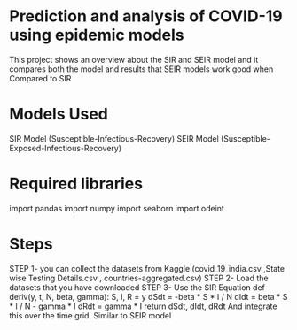 # Prediction and analysis of COVID-19 using epidemic models

This project shows an overview about the SIR and SEIR model and it compares both the model and results that SEIR models work good when Compared to SIR

# Models Used 
SIR Model (Susceptible-Infectious-Recovery)
SEIR Model (Susceptible-Exposed-Infectious-Recovery)

# Required libraries
import pandas
import numpy 
import seaborn 
import odeint

# Steps 
STEP 1- you can collect the datasets from Kaggle (covid_19_india.csv ,State wise Testing Details.csv , countries-aggregated.csv)
STEP 2- Load the datasets that you have downloaded
STEP 3- Use the SIR Equation 
            def deriv(y, t, N, beta, gamma):
            S, I, R = y
            dSdt = -beta * S * I / N
            dIdt = beta * S * I / N - gamma * I
            dRdt = gamma * I
            return dSdt, dIdt, dRdt
        And integrate this over the time grid. Similar to SEIR model
